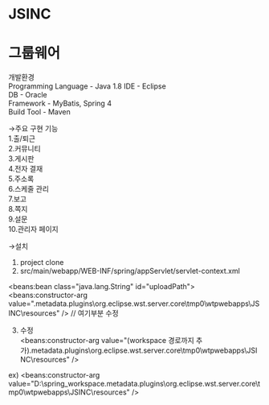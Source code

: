 # JSINC

그룹웨어  
=========

개발환경  
Programming Language - Java 1.8  IDE - Eclipse  
DB - Oracle  
Framework - MyBatis, Spring 4  
Build Tool - Maven  

→주요 구현 기능  
1.출/퇴근  
2.커뮤니티  
3.게시판  
4.전자 결재  
5.주소록  
6.스케줄 관리  
7.보고  
8.쪽지  
9.설문  
10.관리자 페이지  


→설치
1. project clone  
2. src/main/webapp/WEB-INF/spring/appServlet/servlet-context.xml  
<!-- 업로드 패스 설정 --> 
<beans:bean class="java.lang.String" id="uploadPath">
<beans:constructor-arg value=".metadata\.plugins\org.eclipse.wst.server.core\tmp0\wtpwebapps\JSINC\resources" />  // 여기부분 수정

3. 수정  
<beans:constructor-arg value="(workspace 경로까지 추가).metadata\.plugins\org.eclipse.wst.server.core\tmp0\wtpwebapps\JSINC\resources" />

ex)
<beans:constructor-arg value="D:\spring_workspace\.metadata\.plugins\org.eclipse.wst.server.core\tmp0\wtpwebapps\JSINC\resources" />
